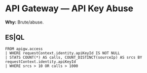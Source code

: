 # API Gateway — API Key Abuse
**Why:** Brute/abuse.

## ES|QL
```esql
FROM apigw.access
| WHERE requestContext.identity.apiKeyId IS NOT NULL
| STATS COUNT(*) AS calls, COUNT_DISTINCT(sourceIp) AS srcs BY requestContext.identity.apiKeyId
| WHERE srcs > 10 OR calls > 1000
```
